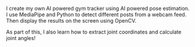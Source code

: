 I create my own AI powered gym tracker using AI powered pose estimation.
I use MediaPipe and Python to detect different posts from a webcam feed.
Then display the results on the screen using OpenCV.

As part of this, I also learn how to extract joint coordinates and calculate joint angles!
